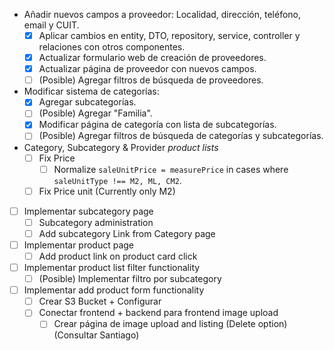 - Añadir nuevos campos a proveedor: Localidad, dirección, teléfono, email y CUIT.
	- [x] Aplicar cambios en entity, DTO, repository, service, controller y relaciones con otros componentes.
	- [x] Actualizar formulario web de creación de proveedores.
	- [x] Actualizar página de proveedor con nuevos campos.
	- [ ] (Posible) Agregar filtros de búsqueda de proveedores.

- Modificar sistema de categorías:
	- [x] Agregar subcategorías.
	- [ ] (Posible) Agregar "Familia".
	- [x] Modificar página de categoría con lista de subcategorías.
	- [ ] (Posible) Agregar filtros de búsqueda de categorías y subcategorías.

- Category, Subcategory & Provider *product lists*
	- [ ] Fix Price
		- [ ] Normalize `saleUnitPrice = measurePrice` in cases where `saleUnitType !== M2, ML, CM2`.
	- [ ] Fix Price unit (Currently only M2)

- [ ] Implementar subcategory page
	- [ ] Subcategory administration
	- [ ] Add subcategory Link from Category page

- [ ] Implementar product page
	- [ ] Add product link on product card click

- [ ] Implementar product list filter functionality
	- [ ] (Posible) Implementar filtro por subcategory

- [ ] Implementar add product form functionality
	- [ ] Crear S3 Bucket + Configurar
	- [ ] Conectar frontend + backend para frontend image upload
		- [ ] Crear página de image upload and listing (Delete option) (Consultar Santiago)
